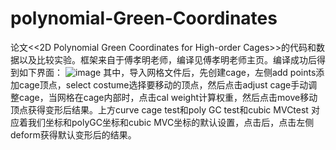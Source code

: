 # polynomial-Green-Coordinates

论文<<2D Polynomial Green Coordinates for High-order Cages>>的代码和数据以及比较实验。框架来自于傅孝明老师，编译见傅孝明老师主页。编译成功后得到如下界面：
![image](https://github.com/user-attachments/assets/24fd187b-8923-423f-96cb-99711409bf71)
其中，导入网格文件后，先创建cage，左侧add points添加cage顶点，select costume选择要移动的顶点，然后点击adjust cage手动调整cage，当网格在cage内部时，点击cal weight计算权重，然后点击move移动顶点获得变形后结果。上方curve cage test和poly GC test和cubic MVCtest 对应着我们坐标和polyGC坐标和cubic MVC坐标的默认设置，点击后，点击左侧deform获得默认变形后的结果。



